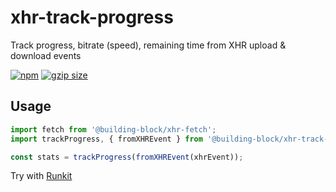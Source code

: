 # xhr-track-progress

Track progress, bitrate (speed), remaining time from XHR upload & download events

<a href="https://www.npmjs.com/package/@building-block/xhr-track-progress"><img src="https://img.shields.io/npm/v/@building-block/xhr-track-progress.svg?style=flat" alt="npm"></a>
<a href="https://unpkg.com/@building-block/xhr-track-progress/"><img src="https://img.badgesize.io/https://unpkg.com/@building-block/xhr-track-progress/lib/xhrFetch.js?compression=gzip" alt="gzip size"></a>

## Usage

```javascript
import fetch from '@building-block/xhr-fetch';
import trackProgress, { fromXHREvent } from '@building-block/xhr-track-progress';

const stats = trackProgress(fromXHREvent(xhrEvent));
```

Try with [Runkit](https://npm.runkit.com/@building-block/xhr-track-progress)
